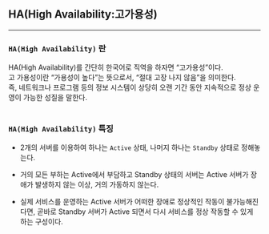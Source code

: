 ## HA(High Availability:고가용성)
---
### `HA(High Availability)` 란</br>

HA(High Availability)를 간단히 한국어로 직역을 하자면 “고가용성”이다.</br>
고 가용성이란 “가용성이 높다”는 뜻으로서, “절대 고장 나지 않음”을 의미한다.</br>
즉, 네트워크나 프로그램 등의 정보 시스템이 상당히 오랜 기간 동안 지속적으로 정상 운영이 가능한 성질을 말한다. </br></br>



### `HA(High Availability)` 특징</br>
- 2개의 서버를 이용하여 하나는 `Active` 상태, 나머지 하나는 `Standby` 상태로 정해놓는다.

- 거의 모든 부하는 Active에서 부담하고 Standby 상태의 서버는 Active 서버가 장애가 발생하지 않는 이상, 거의 가동하지 않는다.

- 실제 서비스를 운영하는 Active 서버가 어떠한 장애로 정상적인 작동이 불가능해진다면, 곧바로 Standby 서버가 Active 되면서 다시 서비스를 정상 작동할 수 있게 하는 구성이다.